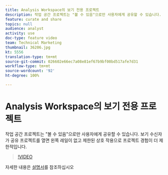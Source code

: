 ```yaml
---
title: Analysis Workspace의 보기 전용 프로젝트
description: 작업 공간 프로젝트는 "볼 수 있음"으로만 사용자에게 공유할 수 있습니다. 보기 수신자가 공유 프로젝트를 열면 왼쪽 레일이 없고 제한된 상호 작용으로 프로젝트 경험이 더 제한적입니다.
feature: curate and share
topics: null
audience: analyst
activity: use
doc-type: feature video
team: Technical Marketing
thumbnail: 36206.jpg
kt: 5556
translation-type: tm+mt
source-git-commit: 026602e66ec7a08e81ef67b9bf00bd517afe7d31
workflow-type: tm+mt
source-wordcount: '92'
ht-degree: 100%

---
```



# Analysis Workspace의 보기 전용 프로젝트

작업 공간 프로젝트는 &quot;볼 수 있음&quot;으로만 사용자에게 공유할 수 있습니다. 보기 수신자가 공유 프로젝트를 열면 왼쪽 레일이 없고 제한된 상호 작용으로 프로젝트 경험이 더 제한적입니다.

>[!VIDEO](https://video.tv.adobe.com/v/36206/?quality=12&learn=on)

자세한 내용은 [설명서](https://docs.adobe.com/content/help/ko-KR/analytics/analyze/analysis-workspace/curate-share/view-only-projects.html)를 참조하십시오
